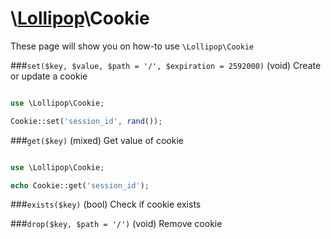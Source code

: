 # \\[Lollipop](http://github.com/4ldrich/lollipop-php)\Cookie

These page will show you on how-to use ```\Lollipop\Cookie``` 

###```set($key, $value, $path = '/', $expiration = 2592000)``` (void)
Create or update a cookie

```php

use \Lollipop\Cookie;

Cookie::set('session_id', rand());

```

###```get($key)``` (mixed)
Get value of cookie

```php

use \Lollipop\Cookie;

echo Cookie::get('session_id');

```

###```exists($key)``` (bool)
Check if cookie exists

###```drop($key, $path = '/')``` (void)
Remove cookie
